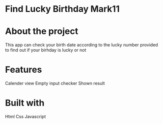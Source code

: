 # Find Lucky Birthday Mark11

# About the project
This app  can check your birth date according to the lucky number provided to find out if your birhday is lucky or not

# Features
Calender view
Empty input checker
Shown result

# Built with
Html
Css
Javascript
